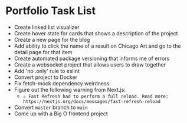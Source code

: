 # Portfolio Task List

- Create linked list visualizer
- Create hover state for cards that shows a description of the project
- Create a new page for the blog
- Add ability to click the name of a result on Chicago Art and go to the detail page for that item
- Create automated package versioning that informs me of errors
- Create a websocket project that allows users to draw together
- Add 'no .only' rule to eslint
- Convert project to Docker
- Fix fetch-mock dependency weirdness
- Figure out the following warning from Next.js:
  -  `⚠ Fast Refresh had to perform a full reload. Read more: https://nextjs.org/docs/messages/fast-refresh-reload`
- Convert `master` branch to `main`
- Come up with a Big O frontend project
